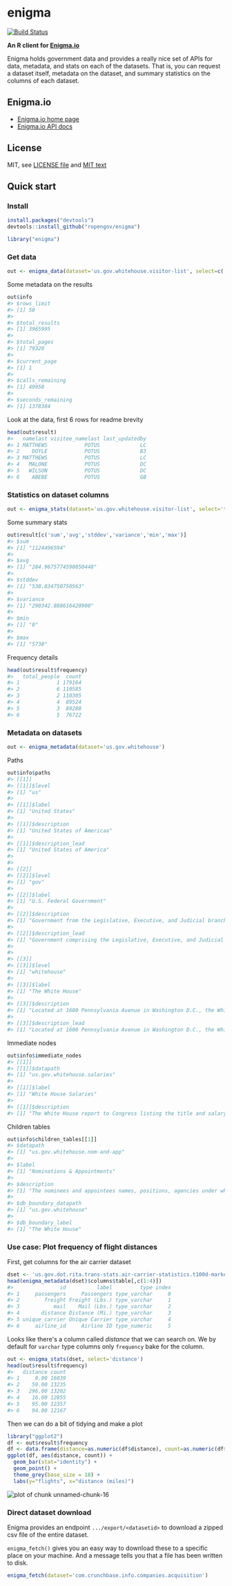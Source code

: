 enigma
=======



[![Build Status](https://api.travis-ci.org/rOpenGov/enigma.png)](https://travis-ci.org/rOpenGov/enigma)

**An R client for [Enigma.io](https://app.enigma.io/)**

Enigma holds government data and provides a really nice set of APIs for data, metadata, and stats on each of the datasets. That is, you can request a dataset itself, metadata on the dataset, and summary statistics on the columns of each dataset.

## Enigma.io

+ [Enigma.io home page](https://app.enigma.io/)
+ [Enigma.io API docs](https://app.enigma.io/api)

## License

MIT, see [LICENSE file](https://github.com/rOpenGov/enigma/blob/master/LICENSE) and [MIT text](http://opensource.org/licenses/MIT)

## Quick start

### Install


```r
install.packages("devtools")
devtools::install_github("ropengov/enigma")
```


```r
library("enigma")
```

### Get data


```r
out <- enigma_data(dataset='us.gov.whitehouse.visitor-list', select=c('namelast','visitee_namelast','last_updatedby'))
```

Some metadata on the results


```r
out$info
#> $rows_limit
#> [1] 50
#> 
#> $total_results
#> [1] 3965995
#> 
#> $total_pages
#> [1] 79320
#> 
#> $current_page
#> [1] 1
#> 
#> $calls_remaining
#> [1] 49958
#> 
#> $seconds_remaining
#> [1] 1378384
```

Look at the data, first 6 rows for readme brevity


```r
head(out$result)
#>   namelast visitee_namelast last_updatedby
#> 1 MATTHEWS            POTUS             LC
#> 2    DOYLE            POTUS             B3
#> 3 MATTHEWS            POTUS             LC
#> 4   MALONE            POTUS             DC
#> 5   WILSON            POTUS             DC
#> 6    ABEBE            POTUS             GB
```


### Statistics on dataset columns


```r
out <- enigma_stats(dataset='us.gov.whitehouse.visitor-list', select='total_people')
```

Some summary stats


```r
out$result[c('sum','avg','stddev','variance','min','max')]
#> $sum
#> [1] "1124496594"
#> 
#> $avg
#> [1] "284.9675774590850448"
#> 
#> $stddev
#> [1] "538.834750750563"
#> 
#> $variance
#> [1] "290342.888616420900"
#> 
#> $min
#> [1] "0"
#> 
#> $max
#> [1] "5730"
```


Frequency details


```r
head(out$result$frequency)
#>   total_people  count
#> 1            1 179164
#> 2            6 110585
#> 3            2 110305
#> 4            4  89524
#> 5            3  89288
#> 6            5  76722
```


### Metadata on datasets


```r
out <- enigma_metadata(dataset='us.gov.whitehouse')
```

Paths


```r
out$info$paths
#> [[1]]
#> [[1]]$level
#> [1] "us"
#> 
#> [[1]]$label
#> [1] "United States"
#> 
#> [[1]]$description
#> [1] "United States of Americaa"
#> 
#> [[1]]$description_lead
#> [1] "United States of America"
#> 
#> 
#> [[2]]
#> [[2]]$level
#> [1] "gov"
#> 
#> [[2]]$label
#> [1] "U.S. Federal Government"
#> 
#> [[2]]$description
#> [1] "Government from the Legislative, Executive, and Judicial branches of the United States of America."
#> 
#> [[2]]$description_lead
#> [1] "Government comprising the Legislative, Executive, and Judicial branches of the United States of America."
#> 
#> 
#> [[3]]
#> [[3]]$level
#> [1] "whitehouse"
#> 
#> [[3]]$label
#> [1] "The White House"
#> 
#> [[3]]$description
#> [1] "Located at 1600 Pennsylvania Avenue in Washington D.C., the White House has served as the home and office for every U.S. president since John Adams."
#> 
#> [[3]]$description_lead
#> [1] "Located at 1600 Pennsylvania Avenue in Washington D.C., the White House has served as the home and office for every U.S. president since John Adams."
```

Immediate nodes


```r
out$info$immediate_nodes
#> [[1]]
#> [[1]]$datapath
#> [1] "us.gov.whitehouse.salaries"
#> 
#> [[1]]$label
#> [1] "White House Salaries"
#> 
#> [[1]]$description
#> [1] "The White House report to Congress listing the title and salary of every White House Office employee since 1995."
```


Children tables


```r
out$info$children_tables[[1]]
#> $datapath
#> [1] "us.gov.whitehouse.nom-and-app"
#> 
#> $label
#> [1] "Nominations & Appointments"
#> 
#> $description
#> [1] "The nominees and appointees names, positions, agencies under which they are nominated or appointed, the agency's websites, nomination dates, and vote confirmation dates."
#> 
#> $db_boundary_datapath
#> [1] "us.gov.whitehouse"
#> 
#> $db_boundary_label
#> [1] "The White House"
```


### Use case: Plot frequency of flight distances

First, get columns for the air carrier dataset


```r
dset <- 'us.gov.dot.rita.trans-stats.air-carrier-statistics.t100d-market-all-carrier'
head(enigma_metadata(dset)$columns$table[,c(1:4)])
#>               id          label         type index
#> 1     passengers     Passengers type_varchar     0
#> 2        freight Freight (Lbs.) type_varchar     1
#> 3           mail    Mail (Lbs.) type_varchar     2
#> 4       distance Distance (Mi.) type_varchar     3
#> 5 unique_carrier Unique Carrier type_varchar     4
#> 6     airline_id     Airline ID type_numeric     5
```


Looks like there's a column called _distance_ that we can search on. We by default for `varchar` type columns only `frequency` bake for the column.


```r
out <- enigma_stats(dset, select='distance')
head(out$result$frequency)
#>   distance count
#> 1     0.00 16039
#> 2    59.00 13235
#> 3   296.00 13202
#> 4    16.00 12855
#> 5    95.00 12357
#> 6    94.00 12167
```

Then we can do a bit of tidying and make a plot


```r
library("ggplot2")
df <- out$result$frequency
df <- data.frame(distance=as.numeric(df$distance), count=as.numeric(df$count))
ggplot(df, aes(distance, count)) +
  geom_bar(stat="identity") +
  geom_point() +
  theme_grey(base_size = 18) +
  labs(y="flights", x="distance (miles)")
```

![plot of chunk unnamed-chunk-16](inst/assets/figure/unnamed-chunk-16.png) 

### Direct dataset download

Enigma provides an endpoint `.../export/<datasetid>` to download a zipped csv file of the entire dataset.

`enigma_fetch()` gives you an easy way to download these to a specific place on your machine. And a message tells you that a file has been written to disk.

```r
enigma_fetch(dataset='com.crunchbase.info.companies.acquisition')
```
